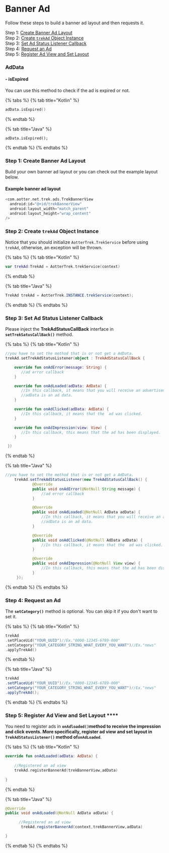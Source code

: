 # Banner Ad

Follow these steps to build a banner ad layout and then requests it.

Step 1: [Create Banner Ad Layout](banner-ad.md#step-1-create-banner-ad-layout)\
Step 2: [Create `trekAd` Object Instance](banner-ad.md#step-2-create-trekad-object-instance)\
Step 3: [Set Ad Status Listener Callback](banner-ad.md#step-3-set-ad-status-listener-callback)\
Step 4: [Request an Ad](banner-ad.md#step-4-request-an-ad)\
Step 5: [Register Ad View and Set Layout](banner-ad.md#step-5-register-ad-view-and-set-layout)

### **AdData**

#### - isExpired

You can use this method to check if the ad is expired or not.

{% tabs %}
{% tab title="Kotlin" %}
```kotlin
adData.isExpired()
```
{% endtab %}

{% tab title="Java" %}
```
adData.isExpired();
```
{% endtab %}
{% endtabs %}

### Step 1: Create Banner Ad Layout

Build your own banner ad layout or you can check out the example layout below.

#### **Example banner ad layout**

```kotlin
<com.aotter.net.trek.ads.TrekBannerView
  android:id="@+id/trekBannerView"
  android:layout_width="match_parent"
  android:layout_height="wrap_content"
/>
```

### Step 2: Create `trekAd` Object Instance

Notice that you should initialize `AotterTrek.TrekService` before using `trekAd`, otherwise, an exception will be thrown.

{% tabs %}
{% tab title="Kotlin" %}
```kotlin
var trekAd:TrekAd = AotterTrek.trekService(context)
```
{% endtab %}

{% tab title="Java" %}
```java
TrekAd trekAd = AotterTrek.INSTANCE.trekService(context);
```
{% endtab %}
{% endtabs %}

### Step 3: Set Ad Status Listener Callback

Please inject the **TrekAdStatusCallBack** interface in **`setTrekSatusCallBack()`** method.

{% tabs %}
{% tab title="Kotlin" %}
```kotlin
//you have to set the method that is or not get a AdData.
trekAd.setTrekAdStatusListener(object : TrekAdStatusCallBack {

    override fun onAdError(message: String) {
       //ad error callback
    }

    override fun onAdLoaded(adData: AdData) {
       //In this callback, it means that you will receive an advertisement.
       //adData is an ad data.
    }

    override fun onAdClicked(adData: AdData) {
       //In this callback, it means that the  ad was clicked.
    }

    override fun onAdImpression(view: View) {
       //In this callback, this means that the ad has been displayed.
    }

 })
```
{% endtab %}

{% tab title="Java" %}
```java
//you have to set the method that is or not get a AdData.
    trekAd.setTrekAdStatusListener(new TrekAdStatusCallBack() {
            @Override
            public void onAdError(@NotNull String message) {
                //ad error callback
            }

            @Override
            public void onAdLoaded(@NotNull AdData adData) {
                //In this callback, it means that you will receive an advertisement.
                //adData is an ad data.
            }

            @Override
            public void onAdClicked(@NotNull AdData adData) {
                //In this callback, it means that the  ad was clicked.
            }

            @Override
            public void onAdImpression(@NotNull View view) {
                //In this callback, this means that the ad has been displayed.
            }
     });
```
{% endtab %}
{% endtabs %}

### Step 4: Request an Ad

The **`setCategory()`** method is optional. You can skip it if you don't want to set it.

{% tabs %}
{% tab title="Kotlin" %}
```kotlin
trekAd
.setPlaceUid("YOUR_UUID")//Ex."0000-12345-6789-000"
.setCategory("YOUR_CATEGORY_STRING_WHAT_EVERY_YOU_WANT")//Ex."news"
.applyTrekAd()
```
{% endtab %}

{% tab title="Java" %}
```java
trekAd
.setPlaceUid("YOUR_UUID")//Ex."0000-12345-6789-000"
.setCategory("YOUR_CATEGORY_STRING_WHAT_EVERY_YOU_WANT")//Ex."news"
.applyTrekAd();
```
{% endtab %}
{% endtabs %}

### Step 5: Register Ad View and Set Layout ****&#x20;

You need to register ads in **`onAdloaded()`**method to receive the impression and click events. More specifically, register ad view and set layout in **`TrekAdStatusListener()`** method of**`onAdLoaded`**.

{% tabs %}
{% tab title="Kotlin" %}
```kotlin
override fun onAdLoaded(adData: AdData) {
    
    //Registered an ad view
    trekAd.registerBannerAd(trekBannerView,adData)
       
}
```
{% endtab %}

{% tab title="Java" %}
```java
@Override
public void onAdLoaded(@NotNull AdData adData) {

      //Registered an ad view
       trekAd.registerBannerAd(context,trekBannerView,adData)

}
```
{% endtab %}
{% endtabs %}
